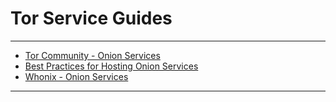# Tor Service Guides

--- 

- [Tor Community - Onion Services](https://community.torproject.org/onion-services/)
- [Best Practices for Hosting Onion Services](https://riseup.net/en/security/network-security/tor/onionservices-best-practices)
- [Whonix - Onion Services](https://www.whonix.org/wiki/Onion_Services)

---
